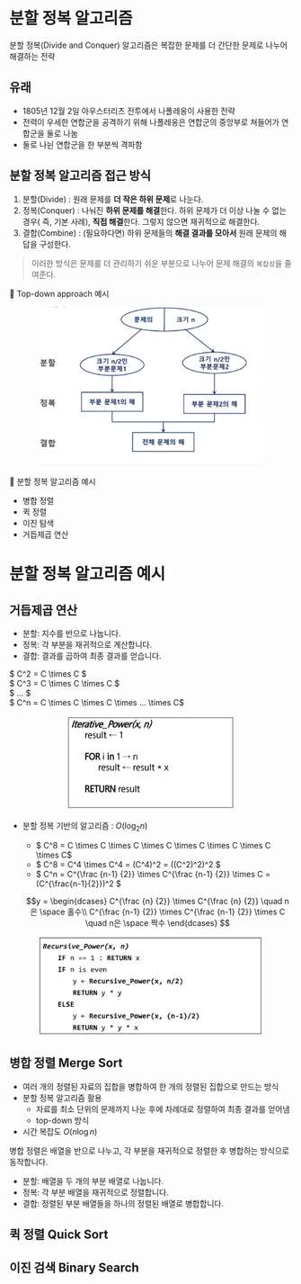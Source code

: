 # 분할 정복 알고리즘
분할 정복(Divide and Conquer) 알고리즘은 복잡한 문제를 더 간단한 문제로 나누어 해결하는 전략

## 유래

- 1805년 12월 2일 아우스터리츠 전투에서 나폴레옹이 사용한 전략
- 전력이 우세한 연합군을 공격하기 위해 나폴레옹은 연합군의 중앙부로 쳐들어가 연합군을 둘로 나눔
- 둘로 나뉜 연합군을 한 부분씩 격파함

## 분할 정복 알고리즘 접근 방식
1. 분할(Divide)
: 원래 문제를 **더 작은 하위 문제**로 나눈다.   
2. 정복(Conquer)
: 나눠진 **하위 문제를 해결**한다. 하위 문제가 더 이상 나눌 수 없는 경우( 즉, 기본 사례), **직접 해결**한다. 그렇지 않으면 재귀적으로 해결한다.
3. 결합(Combine)
: (필요하다면) 하위 문제들의 **해결 결과를 모아서** 원래 문제의 해답을 구성한다.


> 이러한 방식은 문제를 더 관리하기 쉬운 부분으로 나누어 문제 해결의 `복잡성`을 줄여준다.


📌 Top-down approach 예시
<p style="text-align: center;"> <img src="../image/divide-and-conquer-top-down-approach.png" width="400"></p>

📌 분할 정복 알고리즘 예시

- 병합 정렬
- 퀵 정렬
- 이진 탐색
- 거듭제곱 연산


# 분할 정복 알고리즘 예시
## 거듭제곱 연산

- 분할: 지수를 반으로 나눕니다.
- 정복: 각 부분을 재귀적으로 계산합니다.
- 결합: 결과를 곱하여 최종 결과를 얻습니다.

$ C^2 = C \times C $  
$ C^3 = C \times C \times C $  
$ ... $  
$ C^n = C \times C \times C \times ...  \times C$  

<p style="text-align: center;"> <img src="../image/iterative-power.png" width="300"></p>

- 분할 정복 기반의 알고리즘 : $O(\log_2 n)$  
  - $ C^8 = C \times C \times C \times C \times C \times C \times C \times C$  
  - $ C^8 = C^4 \times C^4 = (C^4)^2  = ((C^2)^2)^2 $  
  - $ C^n = C^{\frac {n-1} {2}} \times C^{\frac {n-1} {2}} \times C = (C^{\frac{n-1}{2}})^2 $

  $$y = \begin{dcases} 
   C^{\frac {n} {2}} \times C^{\frac {n} {2}} \quad    n은 \space 홀수\\
   C^{\frac {n-1} {2}} \times C^{\frac {n-1} {2}} \times C \quad n은 \space 짝수 
   \end{dcases} $$


<p style="text-align: center;"> <img src="../image/iterative-power2.png" width="400"></p>

## 병합 정렬 Merge Sort
- 여러 개의 정렬된 자료의 집합을 병합하여 한 개의 정렬된 집합으로 만드는 방식
- 분할 정복 알고리즘 활용
  - 자료를 최소 단위의 문제까지 나눈 후에 차례대로 정렬하여 최종 결과를 얻어냄
  - top-down 방식
- 시간 복잡도 $O(n \log n)$

병합 정렬은 배열을 반으로 나누고, 각 부분을 재귀적으로 정렬한 후 병합하는 방식으로 동작합니다.
- 분할: 배열을 두 개의 부분 배열로 나눕니다.
- 정복: 각 부분 배열을 재귀적으로 정렬합니다.
- 결합: 정렬된 부분 배열들을 하나의 정렬된 배열로 병합합니다.

## 퀵 정렬 Quick Sort

## 이진 검색 Binary Search
